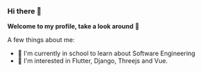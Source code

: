 ### Hi there 👋

**Welcome to my profile, take a look around** 🙂

A few things about me:

- 🔭 I'm currently in school to learn about Software Engineering
- 🌱 I'm interested in Flutter, Django, Threejs and Vue.
